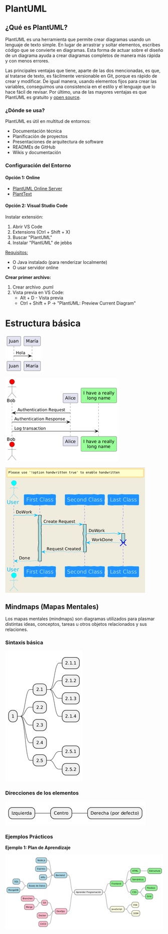 # PlantUML

## ¿Qué es PlantUML?

PlantUML es una herramienta que permite crear diagramas usando un lenguaje de texto simple. En lugar de arrastrar y soltar elementos, escribes código que se convierte en diagramas.
Esta forma de actuar sobre el diseño de un diagrama ayuda a crear diagramas completos de manera más rápida y con menos errores.

Las principales ventajas que tiene, aparte de las dos mencionadas, es que, al tratarse de texto, es fácilmente versionable en Git, porque es rápido de crear y modificar.
De igual manera, usando elementos fijos para crear las variables, conseguimos una consistencia en el estilo y el lenguaje que lo hace fácil de revisar.
Por último, una de las mayores ventajas es que PlantUML es gratuito y [open source](https://github.com/plantuml "Repositorio PlantUML").

### ¿Dónde se usa?

PlantUML es útil en multitud de entornos:

- Documentación técnica
- Planificación de proyectos
- Presentaciones de arquitectura de software
- READMEs de GitHub
- Wikis y documentación

### Configuración del Entorno

#### Opción 1: Online

- [PlantUML Online Server](https://www.plantuml.com/plantuml/uml/SyfFKj2rKt3CoKnELR1Io4ZDoSa70000 "Ir a PlantUML Online Server")
- [PlantText](https://www.planttext.com "Ir a PlantText")

#### Opción 2: Visual Studio Code

Instalar extensión:

1. Abrir VS Code
2. Extensions (Ctrl + Shift + X)
3. Buscar "PlantUML"
4. Instalar "PlantUML" de jebbs

<u>Requisitos:</u>

- O Java instalado (para renderizar localmente)
- O usar servidor online

**Crear primer archivo:**

1. Crear archivo .puml
2. Vista previa en VS Code:
   - Alt + D - Vista previa
   - Ctrl + Shift + P → "PlantUML: Preview Current Diagram"

# Estructura básica

[![Primer ejemplo](../../images/modelosUML/puml-basico-ejemplo-1.png "Primer ejemplo")](../../documentos/modelosUML/primer-uml.puml)

[![Segundo ejemplo](../../images/modelosUML/puml-basico-ejemplo-2.png "Segundo ejemplo")](../../documentos/modelosUML/puml-basico-ejemplo-2.puml)

[![Tercer ejemplo](../../images/modelosUML/puml-basico-ejemplo-3.png "Tercer ejemplo")](../../documentos/modelosUML/puml-basico-ejemplo-3.puml)

## Mindmaps (Mapas Mentales)

Los mapas mentales (mindmaps) son diagramas utilizados para plasmar distintas ideas, conceptos, tareas u otros objetos relacionados y sus relaciones.

### Sintaxis básica

[![Ejemplo Mindmap](../../images/modelosUML/puml-mindmap-ejemplo-1.png "Ejemplo Mindmap")](../../documentos/modelosUML/mindmap/primer-mindmap.puml)

### Direcciones de los elementos

[![Mindmap direcciones](../../images/modelosUML/plantuml-mindmap-direcciones.png "Mindmap direcciones")](../../documentos/modelosUML/mindmap/mindmap-direcciones.puml)

### Ejemplos Prácticos

**Ejemplo 1: Plan de Aprendizaje**

[![Mindmap aprendizaje](../../images/modelosUML/plantuml-mindmap-aprendizaje.png "Mindmap aprendizaje")](../../documentos/modelosUML/mindmap/mindmap-aprendizaje.puml)

<!--

**Ejemplo 2: Planificación de Proyecto**

```plantuml
@startmindmap
title Proyecto Web E-commerce

- E-commerce

** Funcionalidades \*** Autenticación \***\* Login
\*\*** Registro \***_ Recuperar contraseña
_** Catálogo \***\* Búsqueda
\*\*** Filtros \***_ Categorías
_** Carrito \***\* Agregar productos
\*\*** Eliminar productos
\*\*\*\* Calcular total

left side

** Tecnologías \*** Frontend \***\* React
\*\*** Tailwind CSS
**\* Backend
\*\*** Node.js \***\* Express
\*\*** MongoDB
**\* Deployment
\*\*** Vercel
\*\*\*\* Heroku

** Equipo \*** Desarrolladores \***\* Frontend (2)
\*\*** Backend (2)
**_ Diseño (1)
_** QA (1)

@endmindmap
```

**Ejemplo 3: Organización Personal**

```plantuml
@startmindmap

- Mi Semana

** Lunes \*** Trabajo \***\* Reunión equipo (9:00)
\*\*** Desarrollo feature (10:00-18:00)
**\* Personal
\*\*** Gimnasio (19:00)

** Martes \*** Trabajo \***\* Code Review (9:00)
\*\*** Sprint Planning (11:00)
**\* Personal
\*\*** Clase inglés (20:00)

** Miércoles \*** Trabajo \***\* Desarrollo
\*\*** Testing
**\* Personal
\*\*** Compras

left side

** Jueves \*** Trabajo \***\* Reunión cliente
\*\*** Documentación
**\* Personal
\*\*** Cine

** Viernes \*** Trabajo \***\* Deploy
\*\*** Retrospectiva
**\* Personal
\*\*** Cena amigos

** Fin de Semana \*** Sábado \***\* Proyecto personal
\*\*** Deporte
**\* Domingo
\*\*** Familia
\*\*\*\* Descanso

@endmindmap
```

### Ejercicio Práctico 1

Crear un mindmap sobre uno de estos temas:

- Tu carrera profesional (estudios, habilidades, objetivos)
- Plan de viaje (destino, actividades, logística)
- Estructura de un proyecto personal

Debe tener:

- Al menos 3 ramas principales
- Mínimo 2 niveles de profundidad
- Usar ambos lados (left/right)

---

## JSON Visualizer

Fundamentos de JSON en PlantUML
Sintaxis básica:
plantuml@startjson
{
"nombre": "Juan",
"edad": 25,
"activo": true
}
@endjson
Tipos de datos:
plantuml@startjson
{
"string": "texto",
"numero": 42,
"decimal": 3.14,
"booleano": true,
"nulo": null,
"array": [1, 2, 3],
"objeto": {
"clave": "valor"
}
}
@endjson
Ejemplos Prácticos
Ejemplo 1: Configuración de Usuario
plantuml@startjson
title Perfil de Usuario

{
"id": "user_123",
"nombre": "María García",
"email": "maria@ejemplo.com",
"edad": 28,
"activo": true,
"roles": ["usuario", "editor", "admin"],
"preferencias": {
"tema": "oscuro",
"idioma": "es",
"notificaciones": {
"email": true,
"push": false,
"sms": false
}
},
"direccion": {
"calle": "Calle Mayor 123",
"ciudad": "Madrid",
"codigoPostal": "28001",
"pais": "España"
},
"estadisticas": {
"loginCount": 245,
"ultimoAcceso": "2025-10-27T10:30:00Z",
"proyectosCreados": 12
}
}
@endjson
Ejemplo 2: Respuesta de API
plantuml@startjson
title Respuesta API - Lista de Productos

{
"status": "success",
"timestamp": "2025-10-27T14:30:00Z",
"totalResultados": 150,
"pagina": 1,
"resultadosPorPagina": 3,
"datos": [
{
"id": "prod_001",
"nombre": "Laptop HP",
"precio": 899.99,
"moneda": "EUR",
"stock": 15,
"disponible": true,
"categorias": ["electrónica", "computadoras"],
"especificaciones": {
"ram": "16GB",
"procesador": "Intel i7",
"almacenamiento": "512GB SSD"
}
},
{
"id": "prod_002",
"nombre": "Mouse Logitech",
"precio": 29.99,
"moneda": "EUR",
"stock": 50,
"disponible": true,
"categorias": ["electrónica", "accesorios"]
},
{
"id": "prod_003",
"nombre": "Teclado Mecánico",
"precio": 79.99,
"moneda": "EUR",
"stock": 0,
"disponible": false,
"categorias": ["electrónica", "accesorios"]
}
]
}
@endjson
Ejemplo 3: Configuración de Proyecto
plantuml@startjson
title package.json - Proyecto Node.js

{
"name": "mi-aplicacion-web",
"version": "1.2.3",
"description": "Aplicación web moderna",
"main": "index.js",
"scripts": {
"start": "node index.js",
"dev": "nodemon index.js",
"test": "jest",
"build": "webpack --mode production"
},
"dependencies": {
"express": "^4.18.2",
"mongoose": "^7.0.0",
"dotenv": "^16.0.3",
"cors": "^2.8.5"
},
"devDependencies": {
"nodemon": "^2.0.20",
"jest": "^29.0.0",
"eslint": "^8.36.0"
},
"author": {
"name": "Tu Nombre",
"email": "tu@email.com",
"url": "https://tuportfolio.com"
},
"license": "MIT",
"repository": {
"type": "git",
"url": "https://github.com/usuario/proyecto.git"
}
}
@endjson
💻 Ejercicio Práctico 2
Crear una visualización JSON para uno de estos casos:

Tu perfil (nombre, edad, habilidades, proyectos)
Datos de un libro (título, autor, páginas, reseñas)
Configuración de aplicación (tema, idioma, opciones)

Debe incluir:

Al menos 5 campos principales
1 objeto anidado
1 array
Diferentes tipos de datos

## Diagramas de Gantt

Fundamentos de Gantt
Sintaxis básica:
plantuml@startgantt
[Tarea 1] lasts 5 days
[Tarea 2] lasts 3 days
[Tarea 3] lasts 4 days
@endgantt
Configurar inicio del proyecto:
plantuml@startgantt
Project starts 2025-11-01
[Tarea 1] lasts 5 days
@endgantt
Dependencias entre tareas:
plantuml@startgantt
[Tarea 1] lasts 3 days
[Tarea 2] starts at [Tarea 1]'s end and lasts 2 days
@endgantt
Elementos Avanzados
Separadores y secciones:
plantuml@startgantt
-- Fase 1: Planificación --
[Reunión inicial] lasts 1 day
[Análisis requisitos] lasts 3 days

-- Fase 2: Desarrollo --
[Setup proyecto] lasts 1 day
[Desarrollo] lasts 10 days
@endgantt
Hitos (milestones):
plantuml@startgantt
[Desarrollo] lasts 10 days
[Entrega Beta] happens at [Desarrollo]'s end
[Testing] lasts 5 days
[Release] happens at [Testing]'s end
@endgantt
Colores y completado:
plantuml@startgantt
[Tarea completada] lasts 3 days and is colored in Green
[Tarea completada] is 100% completed
[Tarea en progreso] lasts 5 days and is colored in Blue
[Tarea en progreso] is 60% completed
[Tarea pendiente] lasts 4 days and is colored in Red
@endgantt
Ejemplos Prácticos
Ejemplo 1: Desarrollo de Aplicación Web
plantuml@startgantt
title Desarrollo Aplicación E-commerce
printscale daily

Project starts 2025-11-01

-- Fase 1: Planificación (1 semana) --
[Reunión kick-off] lasts 1 day
[Definir requisitos] lasts 3 days and starts at [Reunión kick-off]'s end
[Diseño UX/UI] lasts 5 days and starts at [Definir requisitos]'s end
[Aprobación diseño] happens at [Diseño UX/UI]'s end

-- Fase 2: Setup (1 semana) --
[Setup repositorio] lasts 1 day and starts at [Aprobación diseño]'s end
[Configurar CI/CD] lasts 2 days and starts at [Setup repositorio]'s end
[Setup base de datos] lasts 2 days and starts at [Setup repositorio]'s end

-- Fase 3: Desarrollo (3 semanas) --
[Autenticación] lasts 5 days and starts at [Setup base de datos]'s end
[Autenticación] is colored in Green
[Autenticación] is 100% completed

[Catálogo productos] lasts 7 days and starts at [Autenticación]'s end
[Catálogo productos] is colored in Blue
[Catálogo productos] is 70% completed

[Carrito de compras] lasts 5 days and starts at [Catálogo productos]'s end
[Carrito de compras] is colored in Orange
[Carrito de compras] is 30% completed

[Sistema de pago] lasts 4 days and starts at [Carrito de compras]'s end
[Sistema de pago] is colored in Red

-- Fase 4: Testing (1 semana) --
[Testing unitario] lasts 3 days and starts at [Sistema de pago]'s end
[Testing integración] lasts 3 days and starts at [Testing unitario]'s end
[Testing e2e] lasts 2 days and starts at [Testing integración]'s end

-- Fase 5: Deployment --
[Deploy staging] happens at [Testing e2e]'s end
[Testing producción] lasts 2 days and starts at [Deploy staging]'s end
[Deploy producción] happens at [Testing producción]'s end

@endgantt
Ejemplo 2: Proyecto Personal - Portafolio
plantuml@startgantt
title Creación de Portfolio Personal
printscale weekly

Project starts 2025-11-01

-- Diseño --
[Investigar portfolios] lasts 2 days
[Bocetos papel] lasts 1 day and starts at [Investigar portfolios]'s end
[Diseño Figma] lasts 5 days and starts at [Bocetos papel]'s end
[Revisión diseño] happens at [Diseño Figma]'s end

-- Desarrollo Frontend --
[Setup React] lasts 1 day and starts at [Revisión diseño]'s end
[Página inicio] lasts 3 days and starts at [Setup React]'s end
[Página inicio] is 100% completed and is colored in Green

[Sección proyectos] lasts 4 days and starts at [Página inicio]'s end
[Sección proyectos] is 80% completed and is colored in Blue

[Sección sobre mí] lasts 2 days and starts at [Sección proyectos]'s end
[Sección sobre mí] is 50% completed and is colored in Orange

[Contacto] lasts 2 days and starts at [Sección sobre mí]'s end
[Contacto] is colored in Red

-- Contenido --
[Escribir descripciones] lasts 3 days and starts at [Página inicio]'s end
[Capturas proyectos] lasts 2 days and starts at [Escribir descripciones]'s end
[Bio y CV] lasts 1 day and starts at [Capturas proyectos]'s end

-- Deploy --
[Configurar dominio] lasts 1 day and starts at [Contacto]'s end
[Deploy Vercel] lasts 1 day and starts at [Configurar dominio]'s end
[Testing final] lasts 2 days and starts at [Deploy Vercel]'s end
[Lanzamiento] happens at [Testing final]'s end

@endgantt
Ejemplo 3: Sprint de Desarrollo Ágil
plantuml@startgantt
title Sprint 5 - Equipo Development
printscale daily

Project starts 2025-11-04

-- Sprint Planning --
[Sprint Planning] lasts 1 day
[Sprint Planning] is colored in Purple

-- Desarrollo (2 semanas) --
[USER-101: Login social] lasts 3 days and starts at [Sprint Planning]'s end
[USER-101: Login social] is 100% completed and is colored in Green

[USER-102: Dashboard] lasts 5 days and starts at [USER-101: Login social]'s end
[USER-102: Dashboard] is 60% completed and is colored in Blue

[BUG-045: Header mobile] lasts 2 days and starts at [Sprint Planning]'s end
[BUG-045: Header mobile] is 100% completed and is colored in Green

[FEAT-201: Notificaciones] lasts 4 days and starts at [BUG-045: Header mobile]'s end
[FEAT-201: Notificaciones] is 40% completed and is colored in Orange

-- Testing & Review --
[Code Review] lasts 2 days and starts at [USER-102: Dashboard]'s end
[Testing QA] lasts 2 days and starts at [Code Review]'s end

-- Ceremonias Ágiles --
[Daily Stand-up 1] happens 2025-11-05
[Daily Stand-up 2] happens 2025-11-06
[Daily Stand-up 3] happens 2025-11-07
[Mid-Sprint Review] happens 2025-11-11
[Sprint Review] happens at [Testing QA]'s end
[Retrospectiva] happens at [Sprint Review]'s end

@endgantt
💻 Ejercicio Práctico 3
Crear un diagrama de Gantt para:

Estudiar para exámenes (4-5 materias)
Organizar un evento (preparativos, invitaciones, día del evento)
Aprender una tecnología nueva (teoría, práctica, proyecto)

Debe incluir:

Al menos 8 tareas
Mínimo 2 secciones
1 hito importante
Usar colores y porcentajes

📚 PARTE 5: Mockups/Salt
Fundamentos de Salt (Wireframes)
Sintaxis básica:
plantuml@startsalt
{
Texto simple
[Botón]
^Checkbox^
Radio button
}
@endsalt
Layout con Grid:
plantuml@startsalt
{
Título | Botón
Campo 1 | [Input 1]
Campo 2 | [Input 2]
}
@endsalt
Elementos de formulario:
plantuml@startsalt
{
Usuario | "Juan"
Contraseña | "\*\*\*\*"
^Recordarme^
[Login] | [Cancelar]
}
@endsalt
Elementos Avanzados
Listas desplegables y scroll:
plantuml@startsalt
{
País | ^España^
Ciudad | ^Madrid^
.
Lista de tareas
{SI + Tarea 1 + Tarea 2 + Tarea 3 + Tarea 4 + Tarea 5
}
}
@endsalt
Tabs y navegación:
plantuml@startsalt
{+
{/ <b>Inicio | Perfil | Configuración | Ayuda }
{
Contenido de la pestaña seleccionada
.
[Botón de acción]
}
}
@endsalt
Tablas de datos:
plantuml@startsalt
{#
ID | Nombre | Email | Acciones
001 | Juan | juan@mail.com | [Editar] [Borrar]
002 | María | maria@mail.com | [Editar] [Borrar]
003 | Pedro | pedro@mail.com | [Editar] [Borrar]
}
@endsalt
Ejemplos Prácticos
Ejemplo 1: Formulario de Login
plantuml@startsalt
title Pantalla de Login

{+
<b><size:16>Iniciar Sesión</size></b>
.
.
{
Usuario: | " "
Contraseña: | "\*\*\*\* "
}
.
^Recordarme en este dispositivo^
.
{
[ Iniciar Sesión ] | [ Cancelar ]
}
.

---

.
¿Olvidaste tu contraseña? | <u>Recuperar</u>
¿No tienes cuenta? | <u>Registrarse</u>
}
@endsalt
Ejemplo 2: Dashboard Principal
plantuml@startsalt
title Dashboard - Panel de Control

{+
{/ <b>Dashboard | Proyectos | Tareas | Equipo | Configuración }
.
{
{T + <b>Resumen</b>
++ Proyectos activos: 5
++ Tareas pendientes: 23
++ Miembros del equipo: 12 + <b>Actividad Reciente</b>
++ Juan completó "Diseño UI"
++ María inició "API Rest"
++ Pedro comentó en "Bug #123"
} | {
<b>Gráfico de Progreso</b>
{SI
==
==
Proyecto A ||||||||||||| 75%
Proyecto B |||||||||| 50%
Proyecto C ||||||| 35%
Proyecto D |||||| 30%
==
==
}
.
<b>Próximos Deadlines</b>
{#
Proyecto | Tarea | Fecha | [...]
App Mobile | Testing | 2025-11-15 | [Ver]
Web Admin | Deploy | 2025-11-20 | [Ver]
API v2 | Documentación | 2025-11-25 | [Ver]
}
}
}
}
@endsalt
Ejemplo 3: Aplicación de Tareas (To-Do)
plantuml@startsalt
title Gestor de Tareas

{
{\* <b>Mis Tareas</b> }
.
{
Buscar... | " " | [🔍]
}
.
{/ Todas | Pendientes | Completadas | Importantes }
.

---

.
<b>Hoy - 27 Oct 2025</b>
.
{SI
[X] Reunión de equipo (9:00 AM)
[ ] Completar informe mensual
[X] Code review del PR #234
[ ] Actualizar documentación
[ ] Preparar presentación cliente
.

---

.
<b>Mañana - 28 Oct 2025</b>
.
[ ] Deploy a producción
[ ] Testing de la nueva feature
[ ] Reunión con stakeholders
}
.

---

.
{
[ Nueva Tarea ] | Categoría: ^Trabajo^ | [+ Agregar]
}
}
@endsalt
Ejemplo 4: Perfil de Usuario
plantuml@startsalt
title Perfil de Usuario

{+
{/ <b>Información | Seguridad | Preferencias | Notificaciones }
.
{
{
<b>Foto de Perfil</b>
{SI
[ FOTO ]
[ 150x150 ]
}
[Cambiar foto]
} | {
<b>Datos Personales</b>
{
Nombre: | "Juan Pérez "
Email: | "juan@ejemplo.com "
Teléfono: | "+34 600 000 000 "
País: | ^España^
Ciudad: | ^Madrid^
.
Biografía:
{SI
"Desarrollador full-stack "
"con 5 años de experiencia. "
" "
" "
}
}
}
}
.

---

.
<b>Redes Sociales</b>
{
GitHub: | "github.com/usuario " | [🔗]
LinkedIn: | "linkedin.com/in/usuario " | [🔗]
Twitter: | "@usuario " | [🔗]
}
.
{
[ Guardar Cambios ] | [ Cancelar ]
}
}
@endsalt
Ejemplo 5: Configuración de Aplicación
plantuml@startsalt
title Configuración

{
{T + <b>General</b>
++ Apariencia
++ Idioma
++ Zona horaria + <b>Cuenta</b>
++ Información personal
++ Privacidad
++ Seguridad + <b>Notificaciones</b>
++ Email
++ Push
++ SMS + <b>Avanzado</b>
++ Importar/Exportar
++ API Keys
++ Logs
} | {
<b>Apariencia</b>
.
Tema:
Claro
(X)Oscuro
Automático
.

---

.
<b>Idioma y Región</b>
.
{
Idioma: | ^Español^
Formato fecha: | ^DD/MM/YYYY^
Zona horaria: | ^(GMT+1) Madrid^
}
.

---

.
<b>Accesibilidad</b>
.
^Modo alto contraste^
^Aumentar tamaño de fuente^
^Reducir animaciones^
.
.
[Restablecer a valores por defecto]
}
}
@endsalt
💻 Ejercicio Práctico 4
Crear un mockup para:

Formulario de registro (nombre, email, contraseña, términos)
Página de búsqueda (barra de búsqueda, filtros, resultados)
Carrito de compras (lista de productos, total, botones)

Debe incluir:

Título de la página
Al menos 5 elementos interactivos
Layout organizado
Botones de acción

📋 Proyecto Final Integrador
🎯 Crear Documentación Completa de Proyecto
Crear un documento PlantUML que incluya:

1. Mindmap del proyecto

Estructura general
Funcionalidades principales
Tecnologías

2. JSON de configuración

Configuración de la aplicación
O respuesta de API ejemplo

3. Gantt de planificación

Fases del proyecto
Tareas principales
Hitos importantes

4. Mockup de interfaz

Pantalla principal
O formulario clave

Ejemplo de estructura:
plantuml' ========================================
' PROYECTO: Sistema de Gestión de Biblioteca
' ========================================

' 1. MINDMAP - Estructura del Proyecto
@startmindmap
!include mindmap_proyecto.puml
@endmindmap

' 2. JSON - Configuración
@startjson
!include config.json
@endjson

' 3. GANTT - Planificación
@startgantt
!include planificacion.gantt
@endgantt

' 4. MOCKUP - Interfaz
@startsalt
!include interfaz.salt
@endsalt

````

```

```
````
-->
